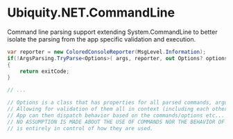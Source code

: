 # Ubiquity.NET.CommandLine
Command line parsing support extending System.CommandLine to better isolate the parsing
from the app specific validation and execution.

``` C#
var reporter = new ColoredConsoleReporter(MsgLevel.Information);
if(!ArgsParsing.TryParse<Options>( args, reporter, out Options? options, out int exitCode ))
{
    return exitCode;
}

// ...

// Options is a class that has properties for all parsed commands, arguments and options
// Allowing for validation of them all in context (including each other)
// App can then dispatch behavior based on the commands/options etc... as needed.
// NO ASSUMPTION IS MADE ABOUT THE USE OF COMMANDS NOR THE BEHAVIOR OF THEM. The app
// is entirely in control of how they are used.

```
